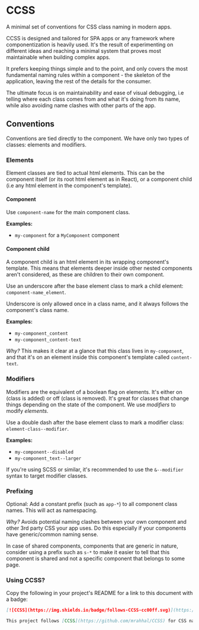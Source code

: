 # CCSS

A minimal set of conventions for CSS class naming in modern apps.

CCSS is designed and tailored for SPA apps or any framework where componentization is heavily used. It's the result of experimenting on different ideas and reaching a minimal system that proves most maintainable when building complex apps.

It prefers keeping things simple and to the point, and only covers the most fundamental naming rules within a component - the skeleton of the application, leaving the rest of the details for the consumer.

The ultimate focus is on maintainability and ease of visual debugging, i.e telling where each class comes from and what it's doing from its name, while also avoiding name clashes with other parts of the app.

## Conventions

Conventions are tied directly to the component. We have only two types of classes: elements and modifiers.

### Elements

Element classes are tied to actual html elements. This can be the component itself (or its root html element as in React), or a component child (i.e any html element in the component's template).

#### Component

Use `component-name` for the main component class.

**Examples:**
- `my-component` for a `MyComponent` component

#### Component child

A component child is an html element in its wrapping component's template. This means that elements deeper inside other nested components aren't considered, as these are children to their own component.

Use an underscore after the base element class to mark a child element: `component-name_element`.

Underscore is only allowed once in a class name, and it always follows the component's class name.

**Examples:**
- `my-component_content`
- `my-component_content-text`

_Why?_ This makes it clear at a glance that this class lives in `my-component`, and that it's on an element inside this component's template called `content-text`.

### Modifiers

Modifiers are the equivalent of a boolean flag on elements. It's either on (class is added) or off (class is removed). It's great for classes that change things depending on the state of the component. We use _modifiers_ to modify _elements_.

Use a double dash after the base element class to mark a modifier class: `element-class--modifier`.

**Examples:**
- `my-component--disabled`
- `my-component_text--larger`

If you're using SCSS or similar, it's recommended to use the `&--modifier` syntax to target modifier classes.

### Prefixing

Optional: Add a constant prefix (such as `app-*`) to all component class names. This will act as namespacing.

_Why?_ Avoids potential naming clashes between your own component and other 3rd party CSS your app uses. Do this especially if your components have generic/common naming sense.

In case of shared components, components that are generic in nature, consider using a prefix such as `s-*` to make it easier to tell that this component is shared and not a specific component that belongs to some page.

### Using CCSS?

Copy the following in your project's README for a link to this document with a badge:

```md
[![CCSS](https://img.shields.io/badge/follows-CCSS-cc00ff.svg)](https://github.com/mrahhal/CCSS)

This project follows [CCSS](https://github.com/mrahhal/CCSS) for CSS naming conventions.
```
